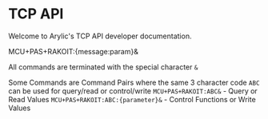 # TCP API

Welcome to Arylic's TCP API developer documentation.  

MCU+PAS+RAKOIT:{message:param}&	

All commands are terminated with the special character `&`

Some Commands are Command Pairs where the same 3 character code `ABC` can be used for query/read or control/write
    `MCU+PAS+RAKOIT:ABC&` - Query or Read Values
    `MCU+PAS+RAKOIT:ABC:{parameter}&` - Control Functions or Write Values 